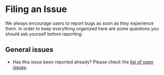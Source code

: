 # Filing an Issue
We always encourage users to report bugs as soon as they experience them. In order to keep everything organized here are some questions you should ask yourself before reporting:

## General issues
* Has this issue been reported already? Please check the [list of open issues](https://github.com/JohnCoatesOSS/Limitless/issues?utf8=%E2%9C%93&q=is%3Aissue).
